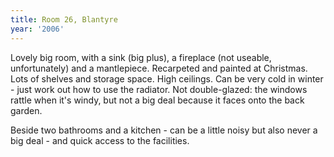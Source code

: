 ```yaml
---
title: Room 26, Blantyre
year: '2006'
---
```


Lovely big room, with a sink (big plus), a fireplace (not useable, unfortunately) and a mantlepiece. Recarpeted and painted at Christmas. Lots of shelves and storage space. High ceilings. Can be very cold in winter - just work out how to use the radiator. Not double-glazed: the windows rattle when it's windy, but not a big deal because it faces onto the back garden.

Beside two bathrooms and a kitchen - can be a little noisy but also never a big deal - and quick access to the facilities.